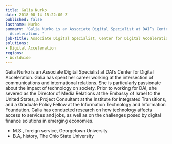 ```yaml
---
title: Galia Nurko
date: 2018-08-14 15:22:00 Z
published: false
lastname: Nurko
summary: 'Galia Nurko is an Associate Digital Specialist at DAI’s Center for Digital
  Acceleration. '
job-title: Associate Digital Specialist, Center for Digital Acceleration
solutions:
- Digital Acceleration
regions:
- Worldwide
---
```


Galia Nurko is an Associate Digital Specialist at DAI’s Center for Digital Acceleration. Galia has spent her career working at the intersection of communications and international relations. She is particularly passionate about the impact of technology on society. Prior to working for DAI, she severed as the Director of Media Relations at the Embassy of Israel to the United States, a Project Consultant at the Institute for Integrated Transitions, and a Graduate Policy Fellow at the Information Technology and Information Foundation. Galia has conducted research on how technology affects access to services and jobs, as well as on the challenges posed by digital finance solutions in emerging economies.

* M.S., foreign service, Georgetown University
* B.A, history, The Ohio State University